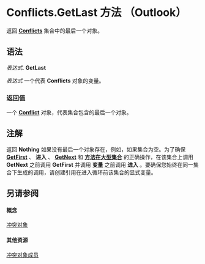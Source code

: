 
# Conflicts.GetLast 方法 （Outlook）

返回  **[Conflicts](c4e1c060-519a-a6d1-8fb2-c7dfa1e3e66f.md)** 集合中的最后一个对象。


## 语法

 _表达式_. **GetLast**

 _表达式_ 一个代表 **Conflicts** 对象的变量。


### 返回值

一个  **[Conflict](a7c8f12a-08ba-9fff-60b8-a02d1c7f6f33.md)** 对象，代表集合包含的最后一个对象。


## 注解

返回 **Nothing** 如果没有最后一个对象存在，例如，如果集合为空。为了确保 **[GetFirst](f257a9f1-d9ec-c13a-62f7-0228d55342da.md)** 、 **进入** 、 **[GetNext](2e21ea88-c732-17ee-cd87-698fee992269.md)** 和 **[方法在大型集合](23b5d75a-e1eb-7164-df92-71e37a1ec79f.md)** 的正确操作，在该集合上调用 **GetNext** 之前调用 **GetFirst** 并调用 **变量** 之前调用 **进入** 。要确保您始终在同一集合下生成的调用，请创建引用在进入循环前该集合的显式变量。


## 另请参阅


#### 概念


[冲突对象](c4e1c060-519a-a6d1-8fb2-c7dfa1e3e66f.md)
#### 其他资源


[冲突对象成员](dcc61922-d119-1bb9-c175-a80a73599559.md)